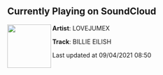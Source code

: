 ## Currently Playing on SoundCloud

[<img align="left" width="100" src="https://i1.sndcdn.com/artworks-000547857216-0dbg6i-t500x500.jpg">](https://soundcloud.com/lovejumex/billie-eilish?in=lovejumex/sets/loner-ep)

**Artist**: LOVEJUMEX 

**Track**: BILLIE EILISH

Last updated at 09/04/2021 08:50
